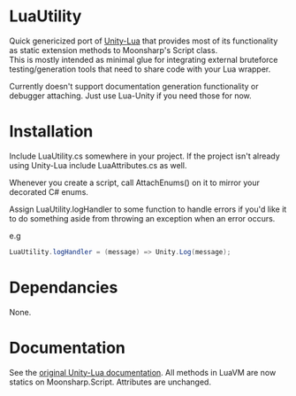 # LuaUtility

Quick genericized port of [Unity-Lua](https://github.com/Semaeopus/Unity-Lua) that provides most of its functionality as static extension methods to Moonsharp's Script class.  
This is mostly intended as minimal glue for integrating external bruteforce testing/generation tools that need to share code with your Lua wrapper.

Currently doesn't support documentation generation functionality or debugger attaching. Just use Lua-Unity if you need those for now.

#
# Installation
Include LuaUtility.cs somewhere in your project. If the project isn't already using Unity-Lua include LuaAttributes.cs as well. 

Whenever you create a script, call AttachEnums() on it to mirror your decorated C# enums.

Assign LuaUtility.logHandler to some function to handle errors if you'd like it to do something aside from throwing an exception when an error occurs.

e.g
```C#
LuaUtility.logHandler = (message) => Unity.Log(message);
```

# Dependancies
None.

# Documentation

See the [original Unity-Lua documentation](https://github.com/Semaeopus/Unity-Lua). All methods in LuaVM are now statics on Moonsharp.Script. Attributes are unchanged.
